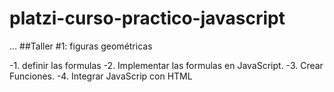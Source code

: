 # platzi-curso-practico-javascript

...
##Taller #1: figuras geométricas

-1. definir las formulas
-2. Implementar las formulas en JavaScript.
-3. Crear Funciones.
-4. Integrar JavaScrip con HTML
